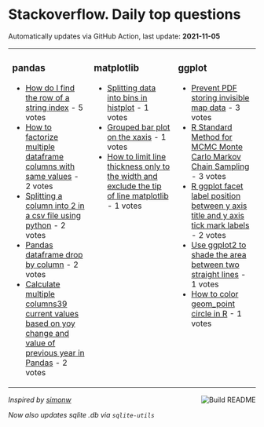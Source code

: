 # Stackoverflow. Daily top questions 

Automatically updates via GitHub Action, last update: **<!-- date starts -->2021-11-05<!-- date ends -->**


<table><tr><td valign="top" width="33%">

### pandas
<!-- pandas starts -->
* [How do I find the row  of a string index](https://stackoverflow.com/questions/69848807/how-do-i-find-the-row-of-a-string-index) - 5 votes
* [How to factorize multiple dataframe columns with same values](https://stackoverflow.com/questions/69856888/how-to-factorize-multiple-dataframe-columns-with-same-values) - 2 votes
* [Splitting a column into 2 in a csv file using python](https://stackoverflow.com/questions/69850956/splitting-a-column-into-2-in-a-csv-file-using-python) - 2 votes
* [Pandas dataframe drop by column](https://stackoverflow.com/questions/69847272/pandas-dataframe-drop-by-column) - 2 votes
* [Calculate multiple columns39 current values based on yoy change and value of previous year in Pandas](https://stackoverflow.com/questions/69849533/calculate-multiple-columns-current-values-based-on-yoy-change-and-value-of-prev) - 2 votes
<!-- pandas ends -->
</td><td valign="top" width="34%">


### matplotlib
<!-- matplotlib starts -->
* [Splitting data into bins in histplot](https://stackoverflow.com/questions/69853030/splitting-data-into-bins-in-histplot) - 1 votes
* [Grouped bar plot on the xaxis](https://stackoverflow.com/questions/69855529/grouped-bar-plot-on-the-x-axis) - 1 votes
* [How to limit line thickness only to the width and exclude the tip of line matplotlib](https://stackoverflow.com/questions/69852984/how-to-limit-line-thickness-only-to-the-width-and-exclude-the-tip-of-line-matpl) - 1 votes
<!-- matplotlib ends -->
</td><td valign="top" width="34%">


### ggplot
<!-- ggplot2 starts -->
* [Prevent PDF storing invisible map data](https://stackoverflow.com/questions/69850920/prevent-pdf-storing-invisible-map-data) - 3 votes
* [R Standard Method for MCMC Monte Carlo Markov Chain Sampling](https://stackoverflow.com/questions/69849254/r-standard-method-for-mcmc-monte-carlo-markov-chain-sampling) - 3 votes
* [R ggplot facet label position between y axis title and y axis tick mark labels](https://stackoverflow.com/questions/69856263/r-ggplot-facet-label-position-between-y-axis-title-and-y-axis-tick-mark-labels) - 2 votes
* [Use ggplot2 to shade the area between two straight lines](https://stackoverflow.com/questions/69848073/use-ggplot2-to-shade-the-area-between-two-straight-lines) - 1 votes
* [How to color geom_point circle in R](https://stackoverflow.com/questions/69857550/how-to-color-geom-point-circle-in-r) - 1 votes
<!-- ggplot2 ends -->
</td></tr></table>

<a href="https://github.com/hp0404/hp0404/actions"><img src="https://github.com/hp0404/hp0404/workflows/Build%20README/badge.svg" align="right" alt="Build README"></a> <p>*Inspired by  [simonw](https://github.com/simonw/simonw)*</p> <p> *Now also updates sqlite .db via `sqlite-utils`* </p>

